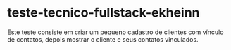# teste-tecnico-fullstack-ekheinn
Este teste consiste em criar um pequeno cadastro de clientes com vínculo de contatos, depois mostrar o cliente e seus contatos vinculados.
